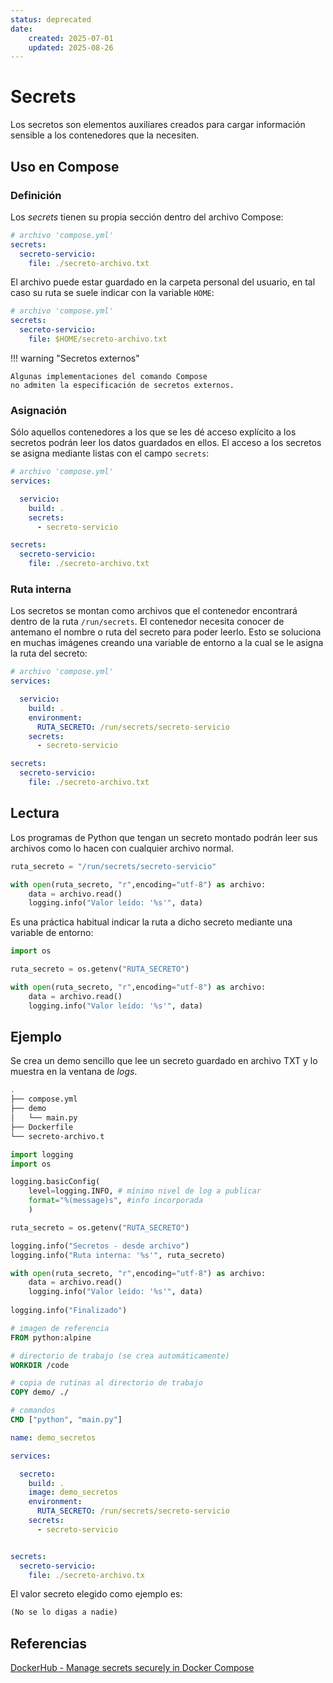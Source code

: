 ```yaml
---
status: deprecated
date:
    created: 2025-07-01
    updated: 2025-08-26
---
```


# Secrets


Los secretos son elementos auxiliares creados
para cargar información sensible a los contenedores
que la necesiten.


## Uso en Compose

### Definición

Los *secrets* tienen su propia sección
dentro del archivo Compose:

```yaml title="compose.yml - Sección de secretos" 
# archivo 'compose.yml'
secrets:
  secreto-servicio:
    file: ./secreto-archivo.txt 
```

El archivo puede estar guardado
en la carpeta personal
del usuario,
en tal caso su ruta se suele indicar
con la variable `HOME`:

```yaml title="compose.yml - Sección de secretos" 
# archivo 'compose.yml'
secrets:
  secreto-servicio:
    file: $HOME/secreto-archivo.txt 
```

!!! warning "Secretos externos"

    Algunas implementaciones del comando Compose
    no admiten la especificación de secretos externos.


### Asignación

Sólo aquellos contenedores
a los que se les dé acceso explícito
a los secretos
podrán leer los datos guardados en ellos.
El acceso a los secretos
se asigna mediante listas
con el campo `secrets`:


```yaml title="compose.yml - Asignación de secretos" hl_lines="6-7"
# archivo 'compose.yml'
services:

  servicio:
    build: .
    secrets:
      - secreto-servicio

secrets:
  secreto-servicio:
    file: ./secreto-archivo.txt
```

### Ruta interna

Los secretos se montan como archivos
que el contenedor
encontrará dentro de la ruta `/run/secrets`.
El contenedor necesita conocer de antemano
el nombre o ruta del secreto
para poder leerlo.
Esto se soluciona en muchas imágenes
creando una variable de entorno
a la cual se le asigna la ruta del secreto:

```yaml title="compose.yml - Ruta en variables de entorno" hl_lines="5-6"
# archivo 'compose.yml'
services:

  servicio:
    build: .
    environment:
      RUTA_SECRETO: /run/secrets/secreto-servicio
    secrets:
      - secreto-servicio

secrets:
  secreto-servicio:
    file: ./secreto-archivo.txt
```

## Lectura

Los programas de Python
que tengan un secreto montado
podrán leer sus archivos 
como lo hacen con cualquier archivo normal.


```py title="Secretos - Lectura en Python"
ruta_secreto = "/run/secrets/secreto-servicio"

with open(ruta_secreto, "r",encoding="utf-8") as archivo:
    data = archivo.read()
    logging.info("Valor leído: '%s'", data)
``` 


Es una práctica habitual
indicar la ruta a dicho secreto
mediante una variable de entorno:


```py title="Secretos - Lectura en Python (ruta en variable de entorno)"
import os

ruta_secreto = os.getenv("RUTA_SECRETO")

with open(ruta_secreto, "r",encoding="utf-8") as archivo:
    data = archivo.read()
    logging.info("Valor leído: '%s'", data)
``` 





## Ejemplo

Se crea un demo sencillo
que lee un secreto guardado en archivo TXT
y lo muestra en la ventana de *logs*.


```bash title="Demo secretos - árbol de archivos"
.
├── compose.yml
├── demo
│   └── main.py
├── Dockerfile
└── secreto-archivo.t
```

```py title="Demo secretos - rutina en Python"
import logging
import os

logging.basicConfig(
    level=logging.INFO, # mínimo nivel de log a publicar
    format="%(message)s", #info incorporada
    )

ruta_secreto = os.getenv("RUTA_SECRETO")

logging.info("Secretos - desde archivo")
logging.info("Ruta interna: '%s'", ruta_secreto)

with open(ruta_secreto, "r",encoding="utf-8") as archivo:
    data = archivo.read()
    logging.info("Valor leído: '%s'", data)
    
logging.info("Finalizado")
``` 

```dockerfile title="Demo secretos - Dockerfile"
# imagen de referencia
FROM python:alpine

# directorio de trabajo (se crea automáticamente)
WORKDIR /code

# copia de rutinas al directorio de trabajo
COPY demo/ ./

# comandos 
CMD ["python", "main.py"]
```


```yml  title="Demo secretos - compose.yml"
name: demo_secretos

services:

  secreto:
    build: .
    image: demo_secretos
    environment:
      RUTA_SECRETO: /run/secrets/secreto-servicio
    secrets:
      - secreto-servicio


secrets:
  secreto-servicio:
    file: ./secreto-archivo.tx
```


El valor secreto
elegido como ejemplo es:

```txt title="Demo secretos - secreto-archivo.txt"
(No se lo digas a nadie)
```

## Referencias


[DockerHub - Manage secrets securely in Docker Compose](https://docs.docker.com/compose/how-tos/use-secrets/)
